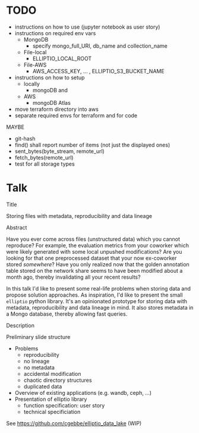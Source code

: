 # TODO

- instructions on how to use (jupyter notebook as user story)
- instructions on required env vars
  - MongoDB
    - specify mongo_full_URI, db_name and collection_name
  - File-local
    - ELLIPTIO_LOCAL_ROOT
  - File-AWS
    - AWS_ACCESS_KEY, ... , ELLIPTIO_S3_BUCKET_NAME
- instructions on how to setup
  - locally
    - mongoDB and
  - AWS
    - mongoDB Atlas
- move terraform directory into aws
- separate required envs for terraform and for code

MAYBE

- git-hash
- find() shall report number of items (not just the displayed ones)
- sent_bytes(byte_stream, remote_url)
- fetch_bytes(remote_url)
- test for all storage types

# Talk

Title

Storing files with metadata, reproducibility and data lineage

Abstract

Have you ever come across files (unstructured data) which you cannot reproduce? For example, the evaluation metrics from your coworker which were likely generated with some local unpushed modifications? Are you looking for that one preprocessed dataset that your now ex-coworker stored _somewhere_? Have you only realized now that the golden annotation table stored on the network share seems to have been modified about a month ago, thereby invalidating all your recent results?

In this talk I'd like to present some real-life problems when storing data and propose solution approaches. As inspiration, I'd like to present the small `elliptio` python library. It's an opinionated prototype for storing data with metadata, reproducibility and data lineage in mind. It also stores metadata in a Mongo database, thereby allowing fast queries.

Description

Preliminary slide structure

- Problems
  - reproducibility
  - no lineage
  - no metadata
  - accidental modification
  - chaotic directory structures
  - duplicated data
- Overview of existing applications (e.g. wandb, ceph, ...)
- Presentation of elliptio library
  - function specification: user story
  - technical specificiation

See https://github.com/cgebbe/elliptio_data_lake (WIP)
